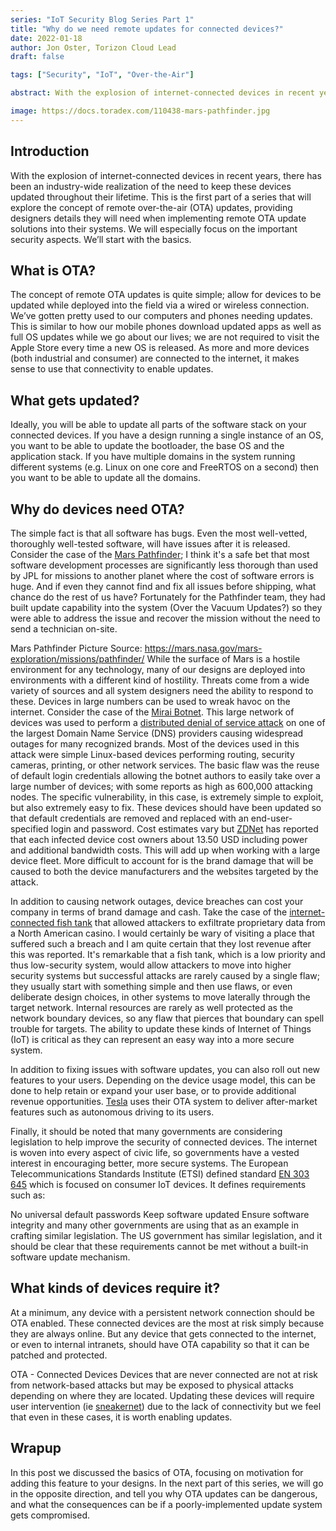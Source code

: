 ```yaml
---
series: "IoT Security Blog Series Part 1"
title: "Why do we need remote updates for connected devices?"
date: 2022-01-18
author: Jon Oster, Torizon Cloud Lead
draft: false

tags: ["Security", "IoT", "Over-the-Air"]

abstract: With the explosion of internet-connected devices in recent years, there has been an industry-wide realization of the need to keep these devices updated throughout their lifetime.

image: https://docs.toradex.com/110438-mars-pathfinder.jpg
---
```


## Introduction

With the explosion of internet-connected devices in recent years, there has been an industry-wide realization of the need to keep these devices updated throughout their lifetime. This is the first part of a series that will explore the concept of remote over-the-air (OTA) updates, providing designers details they will need when implementing remote OTA update solutions into their systems. We will especially focus on the important security aspects. We’ll start with the basics.

## What is OTA?

The concept of remote OTA updates is quite simple; allow for devices to be updated while deployed into the field via a wired or wireless connection. We’ve gotten pretty used to our computers and phones needing updates. This is similar to how our mobile phones download updated apps as well as full OS updates while we go about our lives; we are not required to visit the Apple Store every time a new OS is released. As more and more devices (both industrial and consumer) are connected to the internet, it makes sense to use that connectivity to enable updates.

## What gets updated?

Ideally, you will be able to update all parts of the software stack on your connected devices. If you have a design running a single instance of an OS, you want to be able to update the bootloader, the base OS and the application stack. If you have multiple domains in the system running different systems (e.g. Linux on one core and FreeRTOS on a second) then you want to be able to update all the domains.

## Why do devices need OTA?

The simple fact is that all software has bugs. Even the most well-vetted, thoroughly well-tested software, will have issues after it is released. Consider the case of the [Mars Pathfinder](https://www.cs.unc.edu/~anderson/teach/comp790/papers/mars_pathfinder_long_version.html); I think it's a safe bet that most software development processes are significantly less thorough than used by JPL for missions to another planet where the cost of software errors is huge. And if even they cannot find and fix all issues before shipping, what chance do the rest of us have? Fortunately for the Pathfinder team, they had built update capability into the system (Over the Vacuum Updates?) so they were able to address the issue and recover the mission without the need to send a technician on-site.

Mars Pathfinder
Picture Source: https://mars.nasa.gov/mars-exploration/missions/pathfinder/
While the surface of Mars is a hostile environment for any technology, many of our designs are deployed into environments with a different kind of hostility. Threats come from a wide variety of sources and all system designers need the ability to respond to these. Devices in large numbers can be used to wreak havoc on the internet. Consider the case of the [Mirai Botnet](https://en.wikipedia.org/wiki/Mirai_(malware)). This large network of devices was used to perform a [distributed denial of service attack](https://en.wikipedia.org/wiki/2016_Dyn_cyberattack) on one of the largest Domain Name Service (DNS) providers causing widespread outages for many recognized brands. Most of the devices used in this attack were simple Linux-based devices performing routing, security cameras, printing, or other network services. The basic flaw was the reuse of default login credentials allowing the botnet authors to easily take over a large number of devices; with some reports as high as 600,000 attacking nodes. The specific vulnerability, in this case, is extremely simple to exploit, but also extremely easy to fix. These devices should have been updated so that default credentials are removed and replaced with an end-user-specified login and password. Cost estimates vary but [ZDNet](https://www.zdnet.com/article/mirai-botnet-attack-against-krebsonsecurity-cost-device-owners-300000/) has reported that each infected device cost owners about 13.50 USD including power and additional bandwidth costs. This will add up when working with a large device fleet. More difficult to account for is the brand damage that will be caused to both the device manufacturers and the websites targeted by the attack.

In addition to causing network outages, device breaches can cost your company in terms of brand damage and cash. Take the case of the [internet-connected fish tank](https://www.washingtonpost.com/news/innovations/wp/2017/07/21/how-a-fish-tank-helped-hack-a-casino/) that allowed attackers to exfiltrate proprietary data from a North American casino. I would certainly be wary of visiting a place that suffered such a breach and I am quite certain that they lost revenue after this was reported. It's remarkable that a fish tank, which is a low priority and thus low-security system, would allow attackers to move into higher security systems but successful attacks are rarely caused by a single flaw; they usually start with something simple and then use flaws, or even deliberate design choices, in other systems to move laterally through the target network. Internal resources are rarely as well protected as the network boundary devices, so any flaw that pierces that boundary can spell trouble for targets. The ability to update these kinds of Internet of Things (IoT) is critical as they can represent an easy way into a more secure system.

In addition to fixing issues with software updates, you can also roll out new features to your users. Depending on the device usage model, this can be done to help retain or expand your user base, or to provide additional revenue opportunities. [Tesla](https://www.tesla.com/) uses their OTA system to deliver after-market features such as autonomous driving to its users.

Finally, it should be noted that many governments are considering legislation to help improve the security of connected devices. The internet is woven into every aspect of civic life, so governments have a vested interest in encouraging better, more secure systems. The European Telecommunications Standards Institute (ETSI) defined standard [EN 303 645](https://www.etsi.org/deliver/etsi_en/303600_303699/303645/02.01.00_30/en_303645v020100v.pdf) which is focused on consumer IoT devices. It defines requirements such as:

No universal default passwords
Keep software updated
Ensure software integrity
and many other governments are using that as an example in crafting similar legislation. The US government has similar legislation, and it should be clear that these requirements cannot be met without a built-in software update mechanism.

## What kinds of devices require it?

At a minimum, any device with a persistent network connection should be OTA enabled. These connected devices are the most at risk simply because they are always online. But any device that gets connected to the internet, or even to internal intranets, should have OTA capability so that it can be patched and protected.

OTA - Connected Devices
Devices that are never connected are not at risk from network-based attacks but may be exposed to physical attacks depending on where they are located. Updating these devices will require user intervention (ie [sneakernet](https://en.wikipedia.org/wiki/Sneakernet)) due to the lack of connectivity but we feel that even in these cases, it is worth enabling updates.

## Wrapup

In this post we discussed the basics of OTA, focusing on motivation for adding this feature to your designs. In the next part of this series, we will go in the opposite direction, and tell you why OTA updates can be dangerous, and what the consequences can be if a poorly-implemented update system gets compromised.